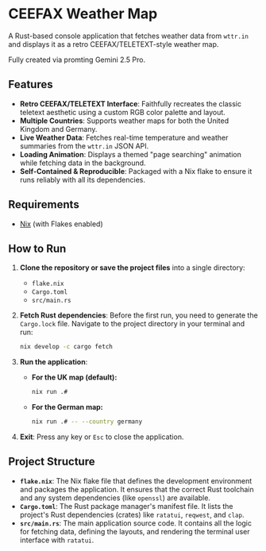 # CEEFAX Weather Map

A Rust-based console application that fetches weather data from `wttr.in` and displays it as a retro CEEFAX/TELETEXT-style weather map.

Fully created via promting Gemini 2.5 Pro.

## Features

-   **Retro CEEFAX/TELETEXT Interface**: Faithfully recreates the classic teletext aesthetic using a custom RGB color palette and layout.
-   **Multiple Countries**: Supports weather maps for both the United Kingdom and Germany.
-   **Live Weather Data**: Fetches real-time temperature and weather summaries from the `wttr.in` JSON API.
-   **Loading Animation**: Displays a themed "page searching" animation while fetching data in the background.
-   **Self-Contained & Reproducible**: Packaged with a Nix flake to ensure it runs reliably with all its dependencies.

## Requirements

-   [Nix](https://nixos.org/) (with Flakes enabled)

## How to Run

1.  **Clone the repository or save the project files** into a single directory:
    -   `flake.nix`
    -   `Cargo.toml`
    -   `src/main.rs`

2.  **Fetch Rust dependencies**: Before the first run, you need to generate the `Cargo.lock` file. Navigate to the project directory in your terminal and run:
    ```bash
    nix develop -c cargo fetch
    ```

3.  **Run the application**:
    -   **For the UK map (default):**
        ```bash
        nix run .#
        ```
    -   **For the German map:**
        ```bash
        nix run .# -- --country germany
        ```

4.  **Exit**: Press any key or `Esc` to close the application.

## Project Structure

-   **`flake.nix`**: The Nix flake file that defines the development environment and packages the application. It ensures that the correct Rust toolchain and any system dependencies (like `openssl`) are available.
-   **`Cargo.toml`**: The Rust package manager's manifest file. It lists the project's Rust dependencies (crates) like `ratatui`, `reqwest`, and `clap`.
-   **`src/main.rs`**: The main application source code. It contains all the logic for fetching data, defining the layouts, and rendering the terminal user interface with `ratatui`.
